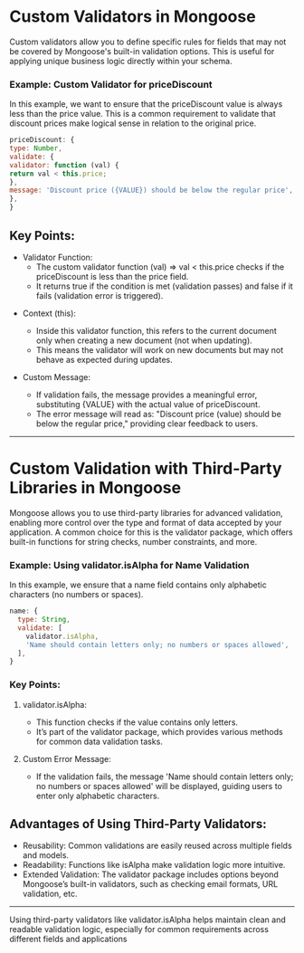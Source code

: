 # Custom Validators in Mongoose

Custom validators allow you to define specific rules for fields that may not be covered by Mongoose's built-in validation options. This is useful for applying unique business logic directly within your schema.

### Example: Custom Validator for priceDiscount

In this example, we want to ensure that the priceDiscount value is always less than the price value. This is a common requirement to validate that discount prices make logical sense in relation to the original price.

```js
priceDiscount: {
type: Number,
validate: {
validator: function (val) {
return val < this.price;
},
message: 'Discount price ({VALUE}) should be below the regular price',
},
}
```

## Key Points:

- Validator Function:
  - The custom validator function (val) => val < this.price checks if the priceDiscount is less than the price field.
  - It returns true if the condition is met (validation passes) and false if it fails (validation error is triggered).

* Context (this):

  - Inside this validator function, this refers to the current document only when creating a new document (not when updating).
  - This means the validator will work on new documents but may not behave as expected during updates.

- Custom Message:

  - If validation fails, the message provides a meaningful error, substituting {VALUE} with the actual value of priceDiscount.
  - The error message will read as: "Discount price (value) should be below the regular price," providing clear feedback to users.

---

# Custom Validation with Third-Party Libraries in Mongoose

Mongoose allows you to use third-party libraries for advanced validation, enabling more control over the type and format of data accepted by your application. A common choice for this is the validator package, which offers built-in functions for string checks, number constraints, and more.

### Example: Using validator.isAlpha for Name Validation

In this example, we ensure that a name field contains only alphabetic characters (no numbers or spaces).

```js
name: {
  type: String,
  validate: [
    validator.isAlpha,
    'Name should contain letters only; no numbers or spaces allowed',
  ],
}
```

### Key Points:

1. validator.isAlpha:

   - This function checks if the value contains only letters.
   - It’s part of the validator package, which provides various methods for common data validation tasks.

2. Custom Error Message:
   - If the validation fails, the message 'Name should contain letters only; no numbers or spaces allowed' will be displayed, guiding users to enter only alphabetic characters.

## Advantages of Using Third-Party Validators:

- Reusability: Common validations are easily reused across multiple fields and models.
- Readability: Functions like isAlpha make validation logic more intuitive.
- Extended Validation: The validator package includes options beyond Mongoose’s built-in validators, such as checking email formats, URL validation, etc.

---

Using third-party validators like validator.isAlpha helps maintain clean and readable validation logic, especially for common requirements across different fields and applications
